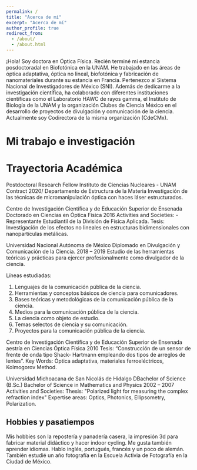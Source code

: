 ```yaml
---
permalink: /
title: "Acerca de mí"
excerpt: "Acerca de mí"
author_profile: true
redirect_from: 
  - /about/
  - /about.html
---
```


¡Hola! Soy doctora en Óptica Física. Recién terminé mi estancia posdoctoradal en Biofotónica en la UNAM. He trabajado en las áreas de óptica adaptativa, óptica no lineal, biofotónica y fabricación de nanomateriales durante su estancia en Francia. Pertenezco al Sistema Nacional de Investigadores de México (SNI). 
Además de dedicarme a la investigación científica, ha colaborado con diferentes instituciones científicas como el Laboratorio HAWC de rayos gamma, el Instituto de Biología de la UNAM y la organización Clubes de Ciencia México en el desarrollo de proyectos de divulgación y comunicación de la ciencia. Actualmente soy Codirectora de la misma organización (CdeCMx). 

Mi trabajo e investigación
======



Trayectoria Académica
======
Postdoctoral Research Fellow
Instituto de Ciencias Nucleares - UNAM Contract
2020/
Departamento de Estructura de la Materia
Investigación de las técnicas de micromanipulación óptica con haces láser estructurados.


Centro de Investigación Científica y de Educación Superior de Ensenada
Doctorado en Ciencias en Óptica Física
2016
Activities and Societies: - Representante Estudiantil de la División de Física Aplicada.
Tesis: Investigación de los efectos no lineales en estructuras bidimensionales con nanopartículas metálicas.

Universidad Nacional Autónoma de México
Diplomado en Divulgación y Comunicación de la Ciencia.
2018 – 2019
Estudio de las herramientas teóricas y prácticas para ejercer profesionalmente como divulgador de la ciencia.

Líneas estudiadas:
1. Lenguajes de la comunicación pública de la ciencia.
2. Herramientas y conceptos básicos de ciencia para comunicadores.
3. Bases teóricas y metodológicas de la comunicación pública de la ciencia.
4. Medios para la comunicación pública de la ciencia.
5. La ciencia como objeto de estudio.
6. Temas selectos de ciencia y su comunicación.
7. Proyectos para la comunicación pública de la ciencia.


Centro de Investigación Científica y de Educación Superior de Ensenada
aestría en Ciencias
Óptica Física
2010
Tesis: “Construcción de un sensor de frente de onda tipo Shack- Hartmann empleando dos tipos de arreglos de lentes”. 
Key Words: Óptica adaptativa, materiales ferroeléctricos, Kolmogorov Method.


Universidad Michoacana de San Nicolás de Hidalgo
DBachelor of Science (B.Sc.)
Bachelor of Science in Mathematics and Physics
2002 – 2007
Activities and Societies: Thesis: "Polarized light for measuring the complex refraction index"
Expertise areas: Optics, Photonics, Ellipsometry, Polarization.





Hobbies y pasatiempos
------
Mis hobbies son la repostería y panadería casera, la impresión 3d para fabricar material didáctico y hacer indoor cycling. 
Me gusta también aprender idiomas. Hablo inglés, portugués, francés y un poco de alemán. 
También estudié un año fotografía en la Escuela Activia de Fotografía en la Ciudad de México. 



